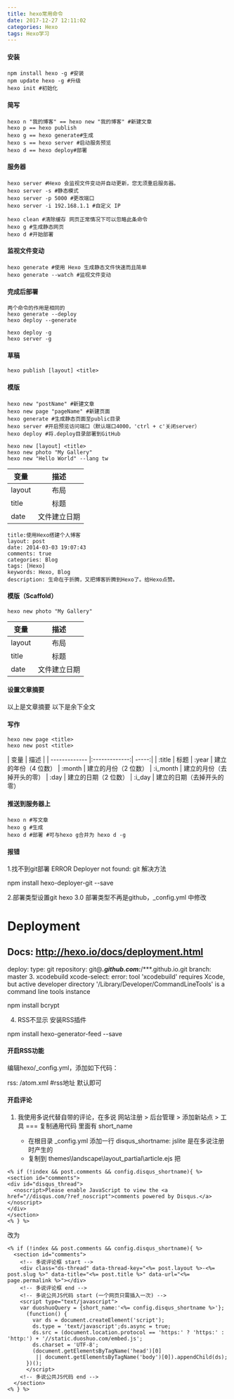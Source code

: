 ```yaml
---
title: hexo常用命令
date: 2017-12-27 12:11:02
categories: Hexo
tags: Hexo学习
---
```

#### 安装
```
npm install hexo -g #安装  
npm update hexo -g #升级  
hexo init #初始化
```

#### 简写
```
hexo n "我的博客" == hexo new "我的博客" #新建文章
hexo p == hexo publish
hexo g == hexo generate#生成
hexo s == hexo server #启动服务预览
hexo d == hexo deploy#部署
```
#### 服务器
```
hexo server #Hexo 会监视文件变动并自动更新，您无须重启服务器。
hexo server -s #静态模式
hexo server -p 5000 #更改端口
hexo server -i 192.168.1.1 #自定义 IP

hexo clean #清除缓存 网页正常情况下可以忽略此条命令
hexo g #生成静态网页
hexo d #开始部署
```
#### 监视文件变动
```
hexo generate #使用 Hexo 生成静态文件快速而且简单
hexo generate --watch #监视文件变动
```
#### 完成后部署
```
两个命令的作用是相同的
hexo generate --deploy
hexo deploy --generate

hexo deploy -g
hexo server -g
```
#### 草稿
```
hexo publish [layout] <title>
```
#### 模版
```
hexo new "postName" #新建文章
hexo new page "pageName" #新建页面
hexo generate #生成静态页面至public目录
hexo server #开启预览访问端口（默认端口4000，'ctrl + c'关闭server）
hexo deploy #将.deploy目录部署到GitHub

hexo new [layout] <title>
hexo new photo "My Gallery"
hexo new "Hello World" --lang tw
```
| 变量 | 描述 |
| ------------- |:-------------:|
| layout | 布局 |
| title | 标题 |
| date | 文件建立日期 |
```
title:使用Hexo搭建个人博客
layout: post
date: 2014-03-03 19:07:43
comments: true
categories: Blog
tags: [Hexo]
keywords: Hexo, Blog
description: 生命在于折腾，又把博客折腾到Hexo了。给Hexo点赞。
```
#### 模版（Scaffold）
```
hexo new photo "My Gallery"
```
| 变量 | 描述 |
| ------------- |:-------------:|
| layout |布局
| title | 标题
| date | 文件建立日期
#### 设置文章摘要
以上是文章摘要 <!--more--> 以下是余下全文 
#### 写作
```
hexo new page <title>
hexo new post <title>
```
| 变量 | 描述 |
| ------------- |:-------------:| -----:|
| :title | 标题
| :year | 建立的年份（4 位数）
| :month |	建立的月份（2 位数）
| :i_month |	建立的月份（去掉开头的零）
| :day |	建立的日期（2 位数）
| :i_day |	建立的日期（去掉开头的零）
#### 推送到服务器上
```
hexo n #写文章
hexo g #生成
hexo d #部署 #可与hexo g合并为 hexo d -g
```
#### 报错
1.找不到git部署
ERROR Deployer not found: git
解决方法

npm install hexo-deployer-git --save

2.部署类型设置git
hexo 3.0 部署类型不再是github，_config.yml 中修改

# Deployment
## Docs: http://hexo.io/docs/deployment.html
deploy:
  type: git
  repository: git@***.github.com:***/***.github.io.git
  branch: master
3. xcodebuild
xcode-select: error: tool 'xcodebuild' requires Xcode, but active developer directory '/Library/Developer/CommandLineTools' is a command line tools instance

npm install bcrypt

4. RSS不显示
安装RSS插件

npm install hexo-generator-feed --save

#### 开启RSS功能

编辑hexo/_config.yml，添加如下代码：

rss: /atom.xml #rss地址  默认即可
#### 开启评论

1. 我使用多说代替自带的评论，在多说 网站注册 > 后台管理 > 添加新站点 > 工具 === 复制通用代码 里面有 short_name

	* 在根目录 _config.yml 添加一行 disqus_shortname: jslite 是在多说注册时产生的
	* 复制到 themes\landscape\layout\_partial\article.ejs
把
``` 
<% if (!index && post.comments && config.disqus_shortname){ %>
<section id="comments">
<div id="disqus_thread">
  <noscript>Please enable JavaScript to view the <a href="//disqus.com/?ref_noscript">comments powered by Disqus.</a></noscript>
</div>
</section>
<% } %>
```
改为
```
<% if (!index && post.comments && config.disqus_shortname){ %>
  <section id="comments">
    <!-- 多说评论框 start -->
    <div class="ds-thread" data-thread-key="<%= post.layout %>-<%= post.slug %>" data-title="<%= post.title %>" data-url="<%= page.permalink %>"></div>
    <!-- 多说评论框 end -->
    <!-- 多说公共JS代码 start (一个网页只需插入一次) -->
    <script type="text/javascript">
    var duoshuoQuery = {short_name:'<%= config.disqus_shortname %>'};
      (function() {
        var ds = document.createElement('script');
        ds.type = 'text/javascript';ds.async = true;
        ds.src = (document.location.protocol == 'https:' ? 'https:' : 'http:') + '//static.duoshuo.com/embed.js';
        ds.charset = 'UTF-8';
        (document.getElementsByTagName('head')[0] 
         || document.getElementsByTagName('body')[0]).appendChild(ds);
      })();
      </script>
    <!-- 多说公共JS代码 end -->
  </section>
<% } %>
```

